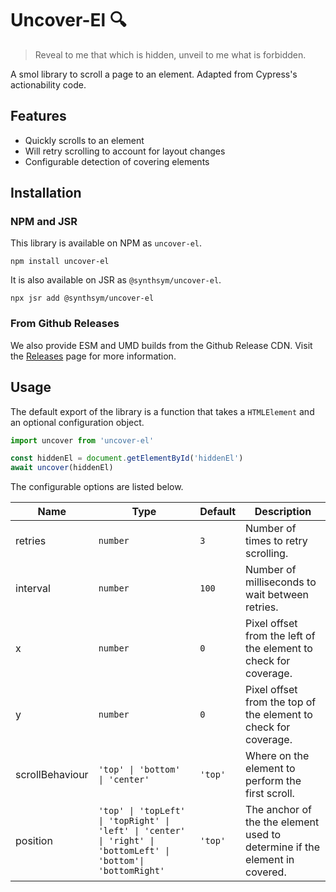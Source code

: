 # Uncover-El 🔍

> Reveal to me that which is hidden, unveil to me what is forbidden.

A smol library to scroll a page to an element. Adapted from Cypress's actionability code.

## Features

- Quickly scrolls to an element
- Will retry scrolling to account for layout changes
- Configurable detection of covering elements

## Installation

### NPM and JSR

This library is available on NPM as `uncover-el`.

```console
npm install uncover-el
```

It is also available on JSR as `@synthsym/uncover-el`.

```console
npx jsr add @synthsym/uncover-el
```

### From Github Releases

We also provide ESM and UMD builds from the Github Release CDN. Visit the [Releases](https://github.com/proman21/uncover-el/releases) page for more information.

## Usage

The default export of the library is a function that takes a `HTMLElement` and an optional configuration object.

```js
import uncover from 'uncover-el'

const hiddenEl = document.getElementById('hiddenEl')
await uncover(hiddenEl)
```

The configurable options are listed below.

| Name            | Type                                                                                                            | Default | Description                                                                |
| --------------- | --------------------------------------------------------------------------------------------------------------- | ------- | -------------------------------------------------------------------------- |
| retries         | `number`                                                                                                        | `3`     | Number of times to retry scrolling.                                        |
| interval        | `number`                                                                                                        | `100`   | Number of milliseconds to wait between retries.                            |
| x               | `number`                                                                                                        | `0`     | Pixel offset from the left of the element to check for coverage.           |
| y               | `number`                                                                                                        | `0`     | Pixel offset from the top of the element to check for coverage.            |
| scrollBehaviour | `'top' \| 'bottom' \| 'center'`                                                                                 | `'top'` | Where on the element to perform the first scroll.                          |
| position        | `'top' \| 'topLeft' \| 'topRight' \| 'left' \| 'center' \| 'right' \| 'bottomLeft' \| 'bottom'\| 'bottomRight'` | `'top'` | The anchor of the the element used to determine if the element in covered. |

